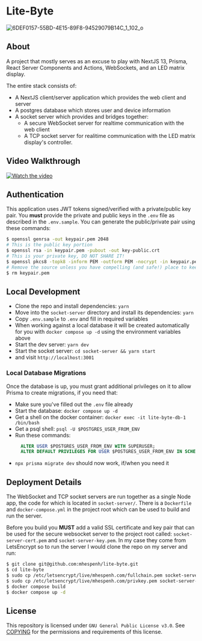 # Lite-Byte

![6DEF0157-55BD-4E15-89F8-94529079B14C_1_102_o](https://github.com/mhespenh/lite-byte/assets/1562473/6ac53f2f-57ed-470d-9769-99ff2a083e81)

## About
A project that mostly serves as an excuse to play with NextJS 13, Prisma, React Server Components and Actions, WebSockets, and an LED matrix display.

The entire stack consists of:
- A NextJS client/server application which provides the web client and server
- A postgres database which stores user and device information
- A socket server which provides and bridges together:
  - A secure WebSocket server for realtime communication with the web client
  - A TCP socket server for realitime communication with the LED matrix display's controller.  

## Video Walkthrough
<a href="http://www.youtube.com/watch?feature=player_embedded&v=eYDX1Hv6SPM" target="_blank">
 <img src="https://img.youtube.com/vi/eYDX1Hv6SPM/hqdefault.jpg" alt="Watch the video" />
</a>

## Authentication
This application uses JWT tokens signed/verified with a private/public key pair.  You **must** provide the private and public keys in the `.env` file as described in the `.env.sample`.  You can generate the public/private pair using these commands:
```bash
$ openssl genrsa -out keypair.pem 2048
# This is the public key portion
$ openssl rsa -in keypair.pem -pubout -out key-public.crt
# This is your private key, DO NOT SHARE IT!
$ openssl pkcs8 -topk8 -inform PEM -outform PEM -nocrypt -in keypair.pem -out key-private.key
# Remove the source unless you have compelling (and safe!) place to keep it
$ rm keypair.pem
```
## Local Development

- Clone the repo and install dependencies: `yarn`
- Move into the `socket-server` directory and install its dependencies: `yarn`
- Copy `.env.sample` to `.env` and fill in required variables
- When working against a local database it will be created automatically for you with `docker compose up -d` using the environment variables above
- Start the dev server: `yarn dev`
- Start the socket server: `cd socket-server && yarn start` 
- and visit `http://localhost:3001`


### Local Database Migrations

Once the database is up, you must grant additional privileges on it to allow Prisma to create migrations, if you need that:

- Make sure you've filled out the `.env` file already
- Start the database: `docker compose up -d`
- Get a shell on the docker container: `docker exec -it lite-byte-db-1 /bin/bash`
- Get a psql shell: `psql -U $POSTGRES_USER_FROM_ENV`
- Run these commands:
  ```sql
    ALTER USER $POSTGRES_USER_FROM_ENV WITH SUPERUSER;
    ALTER DEFAULT PRIVILEGES FOR USER $POSTGRES_USER_FROM_ENV IN SCHEMA public GRANT select, insert, update, delete ON TABLES TO $POSTGRES_USER_FROM_ENV
  ```
- `npx prisma migrate dev` should now work, if/when you need it

## Deployment Details
The WebSocket and TCP socket servers are run together as a single Node app, the code for which is located in `socket-server/`.  There is a `Dockerfile` and `docker-compose.yml` in the project root which can be used to build and run the server.  

Before you build you **MUST** add a valid SSL certificate and key pair that can be used for the secure websocket server to the project root called: `socket-server-cert.pem` and `socket-server-key.pem`.  In my case they come from LetsEncrypt so to run the server I would clone the repo on my server and run:
```sh
$ git clone git@github.com:mhespenh/lite-byte.git
$ cd lite-byte
$ sudo cp /etc/letsencrypt/live/mhespenh.com/fullchain.pem socket-server-cert.pem
$ sudo cp /etc/letsencrypt/live/mhespenh.com/privkey.pem socket-server-key.pem
$ docker compose build
$ docker compose up -d
```

## License
This repository is licensed under `GNU General Public License v3.0`.  See [COPYING](COPYING) for the permissions and requirements of this license.
